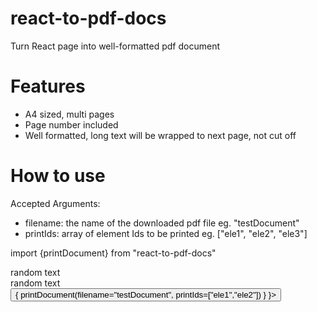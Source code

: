 # react-to-pdf-docs
Turn React page into well-formatted pdf document

# Features
- A4 sized, multi pages
- Page number included 
- Well formatted, long text will be wrapped to next page, not cut off

# How to use
Accepted Arguments:
- filename: the name of the downloaded pdf file eg. "testDocument"
- printIds: array of element Ids to be printed eg. ["ele1", "ele2", "ele3"]


import {printDocument} from "react-to-pdf-docs"

<div>
    <div id="ele1">
        <span>random text</span>
    </div>
    <div id="ele2">
        <span>random text</span>
    </div>
    <Button onClick = {
        ()=>{ printDocument(filename="testDocument", printIds=["ele1","ele2"]) }
    }>
</div>